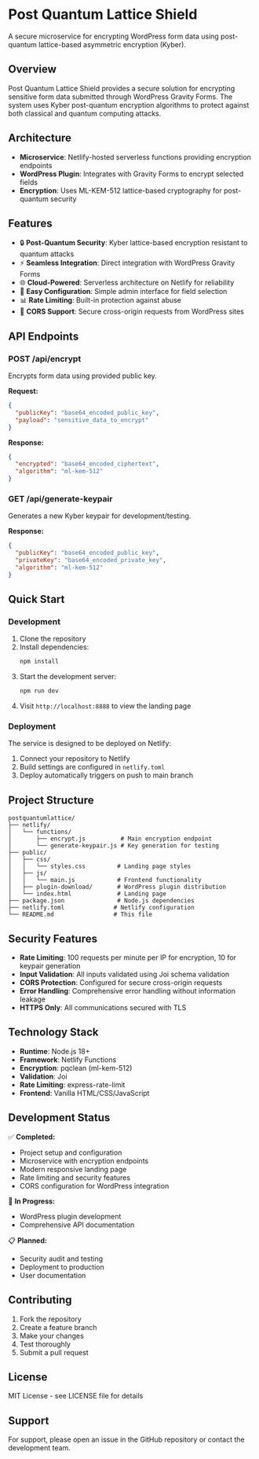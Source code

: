 # Post Quantum Lattice Shield

A secure microservice for encrypting WordPress form data using post-quantum lattice-based asymmetric encryption (Kyber).

## Overview

Post Quantum Lattice Shield provides a secure solution for encrypting sensitive form data submitted through WordPress Gravity Forms. The system uses Kyber post-quantum encryption algorithms to protect against both classical and quantum computing attacks.

## Architecture

- **Microservice**: Netlify-hosted serverless functions providing encryption endpoints
- **WordPress Plugin**: Integrates with Gravity Forms to encrypt selected fields
- **Encryption**: Uses ML-KEM-512 lattice-based cryptography for post-quantum security

## Features

- 🔒 **Post-Quantum Security**: Kyber lattice-based encryption resistant to quantum attacks
- ⚡ **Seamless Integration**: Direct integration with WordPress Gravity Forms
- 🌐 **Cloud-Powered**: Serverless architecture on Netlify for reliability
- 🔧 **Easy Configuration**: Simple admin interface for field selection
- 📊 **Rate Limiting**: Built-in protection against abuse
- 🔄 **CORS Support**: Secure cross-origin requests from WordPress sites

## API Endpoints

### POST /api/encrypt
Encrypts form data using provided public key.

**Request:**
```json
{
  "publicKey": "base64_encoded_public_key",
  "payload": "sensitive_data_to_encrypt"
}
```

**Response:**
```json
{
  "encrypted": "base64_encoded_ciphertext",
  "algorithm": "ml-kem-512"
}
```

### GET /api/generate-keypair
Generates a new Kyber keypair for development/testing.

**Response:**
```json
{
  "publicKey": "base64_encoded_public_key",
  "privateKey": "base64_encoded_private_key",
  "algorithm": "ml-kem-512"
}
```

## Quick Start

### Development

1. Clone the repository
2. Install dependencies:
   ```bash
   npm install
   ```
3. Start the development server:
   ```bash
   npm run dev
   ```
4. Visit `http://localhost:8888` to view the landing page

### Deployment

The service is designed to be deployed on Netlify:

1. Connect your repository to Netlify
2. Build settings are configured in `netlify.toml`
3. Deploy automatically triggers on push to main branch

## Project Structure

```
postquantumlattice/
├── netlify/
│   └── functions/
│       ├── encrypt.js          # Main encryption endpoint
│       └── generate-keypair.js # Key generation for testing
├── public/
│   ├── css/
│   │   └── styles.css         # Landing page styles
│   ├── js/
│   │   └── main.js            # Frontend functionality
│   ├── plugin-download/       # WordPress plugin distribution
│   └── index.html             # Landing page
├── package.json               # Node.js dependencies
├── netlify.toml              # Netlify configuration
└── README.md                 # This file
```

## Security Features

- **Rate Limiting**: 100 requests per minute per IP for encryption, 10 for keypair generation
- **Input Validation**: All inputs validated using Joi schema validation
- **CORS Protection**: Configured for secure cross-origin requests
- **Error Handling**: Comprehensive error handling without information leakage
- **HTTPS Only**: All communications secured with TLS

## Technology Stack

- **Runtime**: Node.js 18+
- **Framework**: Netlify Functions
- **Encryption**: pqclean (ml-kem-512)
- **Validation**: Joi
- **Rate Limiting**: express-rate-limit
- **Frontend**: Vanilla HTML/CSS/JavaScript

## Development Status

✅ **Completed:**
- Project setup and configuration
- Microservice with encryption endpoints
- Modern responsive landing page
- Rate limiting and security features
- CORS configuration for WordPress integration

🚧 **In Progress:**
- WordPress plugin development
- Comprehensive API documentation

📋 **Planned:**
- Security audit and testing
- Deployment to production
- User documentation

## Contributing

1. Fork the repository
2. Create a feature branch
3. Make your changes
4. Test thoroughly
5. Submit a pull request

## License

MIT License - see LICENSE file for details

## Support

For support, please open an issue in the GitHub repository or contact the development team. 